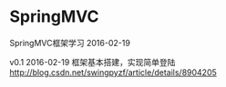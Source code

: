 # SpringMVC
SpringMVC框架学习 2016-02-19

v0.1 2016-02-19 框架基本搭建，实现简单登陆  http://blog.csdn.net/swingpyzf/article/details/8904205
